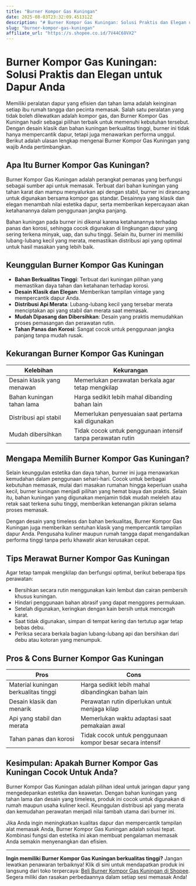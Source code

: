 ```yaml
---
title: "Burner Kompor Gas Kuningan"
date: 2025-08-03T23:32:09.451312Z
description: "# Burner Kompor Gas Kuningan: Solusi Praktis dan Elegan untuk Dapur Anda..."
slug: "burner-kompor-gas-kuningan"
affiliate_url: "https://s.shopee.co.id/7V44C68VX2"
---
```

# Burner Kompor Gas Kuningan: Solusi Praktis dan Elegan untuk Dapur Anda

Memiliki peralatan dapur yang efisien dan tahan lama adalah keinginan setiap ibu rumah tangga dan pecinta memasak. Salah satu peralatan yang tidak boleh dilewatkan adalah kompor gas, dan Burner Kompor Gas Kuningan hadir sebagai pilihan terbaik untuk memenuhi kebutuhan tersebut. Dengan desain klasik dan bahan kuningan berkualitas tinggi, burner ini tidak hanya mempercantik dapur, tetapi juga menawarkan performa unggul. Berikut adalah ulasan lengkap mengenai Burner Kompor Gas Kuningan yang wajib Anda pertimbangkan.

## Apa Itu Burner Kompor Gas Kuningan?

Burner Kompor Gas Kuningan adalah perangkat pemanas yang berfungsi sebagai sumber api untuk memasak. Terbuat dari bahan kuningan yang tahan karat dan mampu menyalurkan api dengan stabil, burner ini dirancang untuk digunakan bersama kompor gas standar. Desainnya yang klasik dan elegan menambah nilai estetika dapur, serta memberikan kepercayaan akan ketahanannya dalam penggunaan jangka panjang.

Bahan kuningan pada burner ini dikenal karena ketahanannya terhadap panas dan korosi, sehingga cocok digunakan di lingkungan dapur yang sering terkena minyak, uap, dan suhu tinggi. Selain itu, burner ini memiliki lubang-lubang kecil yang merata, memastikan distribusi api yang optimal untuk hasil masakan yang lebih baik.

## Keunggulan Burner Kompor Gas Kuningan

- **Bahan Berkualitas Tinggi**: Terbuat dari kuningan pilihan yang memastikan daya tahan dan ketahanan terhadap korosi.
- **Desain Klasik dan Elegan**: Memberikan tampilan vintage yang mempercantik dapur Anda.
- **Distribusi Api Merata**: Lubang-lubang kecil yang tersebar merata menciptakan api yang stabil dan merata saat memasak.
- **Mudah Dipasang dan Dibersihkan**: Desain yang praktis memudahkan proses pemasangan dan perawatan rutin.
- **Tahan Panas dan Korosi**: Sangat cocok untuk penggunaan jangka panjang tanpa mudah rusak.

## Kekurangan Burner Kompor Gas Kuningan

| **Kelebihan**                            | **Kekurangan**                                |
|------------------------------------------|----------------------------------------------|
| Desain klasik yang menawan             | Memerlukan perawatan berkala agar tetap mengkilap |
| Bahan kuningan tahan lama               | Harga sedikit lebih mahal dibanding bahan lain |
| Distribusi api stabil                  | Memerlukan penyesuaian saat pertama kali digunakan |
| Mudah dibersihkan                     | Tidak cocok untuk penggunaan intensif tanpa perawatan rutin |

## Mengapa Memilih Burner Kompor Gas Kuningan?

Selain keunggulan estetika dan daya tahan, burner ini juga menawarkan kemudahan dalam penggunaan sehari-hari. Cocok untuk berbagai kebutuhan memasak, mulai dari masakan rumahan hingga keperluan usaha kecil, burner kuningan menjadi pilihan yang hemat biaya dan praktis. Selain itu, bahan kuningan yang digunakan menjamin tidak mudah meleleh atau retak saat terkena suhu tinggi, memberikan ketenangan pikiran selama proses memasak.

Dengan desain yang timeless dan bahan berkualitas, Burner Kompor Gas Kuningan juga memberikan sentuhan klasik yang mempercantik tampilan dapur Anda. Pengusaha kuliner maupun rumah tangga dapat mengandalkan performa tinggi tanpa perlu khawatir akan kerusakan cepat.

## Tips Merawat Burner Kompor Gas Kuningan

Agar tetap tampak mengkilap dan berfungsi optimal, berikut beberapa tips perawatan:

- Bersihkan secara rutin menggunakan kain lembut dan cairan pembersih khusus kuningan.
- Hindari penggunaan bahan abrasif yang dapat menggores permukaan.
- Setelah digunakan, keringkan dengan kain bersih untuk mencegah karat.
- Saat tidak digunakan, simpan di tempat kering dan tertutup agar tetap bebas debu.
- Periksa secara berkala bagian lubang-lubang api dan bersihkan dari debu atau kotoran yang menumpuk.

## Pros & Cons Burner Kompor Gas Kuningan

| **Pros**                                    | **Cons**                                                    |
|----------------------------------------------|--------------------------------------------------------------|
| Material kuningan berkualitas tinggi        | Harga sedikit lebih mahal dibandingkan bahan lain            |
| Desain klasik dan menarik                   | Perawatan rutin diperlukan untuk menjaga kilap             |
| Api yang stabil dan merata                  | Memerlukan waktu adaptasi saat pemakaian awal             |
| Tahan panas dan korosi                     | Tidak cocok untuk penggunaan kompor besar secara intensif |

## Kesimpulan: Apakah Burner Kompor Gas Kuningan Cocok Untuk Anda?

Burner Kompor Gas Kuningan adalah pilihan ideal untuk jaringan dapur yang mengedepankan estetika dan keawetan. Dengan bahan kuningan yang tahan lama dan desain yang timeless, produk ini cocok untuk digunakan di rumah maupun usaha kuliner kecil. Keunggulan distribusi api yang merata dan kemudahan perawatan menjadi nilai tambah utama dari burner ini.

Jika Anda ingin meningkatkan kualitas dapur dan mempercantik tampilan alat memasak Anda, Burner Kompor Gas Kuningan adalah solusi tepat. Kombinasi fungsi dan estetika ini akan membuat pengalaman memasak Anda semakin menyenangkan dan efisien.

---

**Ingin memiliki Burner Kompor Gas Kuningan berkualitas tinggi?** Jangan lewatkan penawaran terbaiknya! Klik di sini untuk mendapatkan produk ini langsung dari toko terpercaya: [Beli Burner Kompor Gas Kuningan di Shopee](https://s.shopee.co.id/7V44C68VX2). Segera miliki dan rasakan perbedaannya dalam setiap sesi memasak Anda!